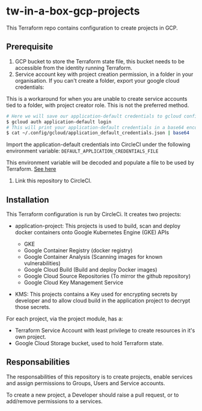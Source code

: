 # tw-in-a-box-gcp-projects
This Terraform repo contains configuration to create projects in GCP.

## Prerequisite
1. GCP bucket to store the Terraform state file, this bucket needs to be accessible from the identity running Terraform.
1. Service account key with project creation permission, in a folder in your organisation. If you can't create a folder, export your google cloud credentials:

 This is a workaround for when you are unable to create service accounts tied to a folder, with project creator role.
 This is not the preferred method.

  ```bash
  # Here we will save our application-default credentials to gcloud config
  $ gcloud auth application-default login
  # This will print your application-default credentials in a base64 encoded format to use in CircleCI
  $ cat ~/.config/gcloud/application_default_credentials.json | base64
  ```
Import the application-default credentials into CircleCI under the following environment variable: `DEFAULT_APPLICATION_CREDENTIALS_FILE`

This environment variable will be decoded and populate a file to be used by Terraform.
 [See here](./.circleci/config.yml)

 1. Link this repository to CircleCI.

 ## Installation

This Terraform configuration is run by CircleCi. It creates two projects:
- application-project:
  This projects is used to build, scan and deploy docker containers onto Google Kubernetes Engine (GKE)
  APIs
  - GKE
  - Google Container Registry (docker registry)
  - Google Container Analysis (Scanning images for known vulnerabilities)
  - Google Cloud Build (Build and deploy Docker images)
  - Google Cloud Source Repositories (To mirror the github repository)
  - Google Cloud Key Management Service

- KMS:
  This projects contains a Key used for encrypting secrets by developer and to allow cloud build in the application project to decrypt those secrets.

For each project, via the project module, has a:
- Terraform Service Account with least privilege to create resources in it's own project.
- Google Cloud Storage bucket, used to hold Terraform state.

## Responsabilities

The responsabilities of this repository is to create projects, enable services and assign permissions to Groups, Users and Service accounts.

To create a new project, a Developer should raise a pull request, or to add/remove permissions to a services.
